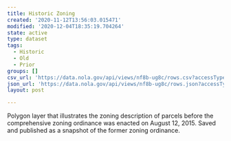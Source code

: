 ```yaml
---
title: Historic Zoning
created: '2020-11-12T13:56:03.015471'
modified: '2020-12-04T18:35:19.704264'
state: active
type: dataset
tags:
  - Historic
  - Old
  - Prior
groups: []
csv_url: 'https://data.nola.gov/api/views/nf8b-ug8c/rows.csv?accessType=DOWNLOAD'
json_url: 'https://data.nola.gov/api/views/nf8b-ug8c/rows.json?accessType=DOWNLOAD'
layout: post

---
```

Polygon layer that illustrates the zoning description of parcels before the comprehensive zoning ordinance was enacted on August 12, 2015. Saved and published as a snapshot of the former zoning ordinance.
